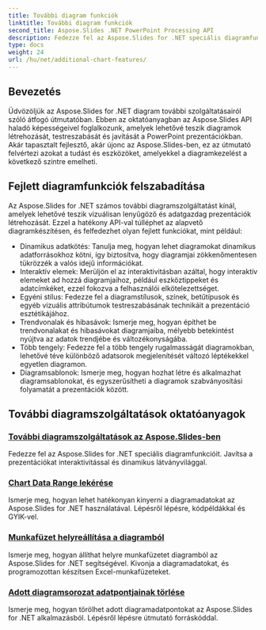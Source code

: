 ```yaml
---
title: További diagram funkciók
linktitle: További diagram funkciók
second_title: Aspose.Slides .NET PowerPoint Processing API
description: Fedezze fel az Aspose.Slides for .NET speciális diagramfunkcióit! Tanuljon meg dinamikus, interaktív diagramokat létrehozni egyéni stílusokkal, trendvonalakkal és sok mással. Emelje fel prezentációit hatékony adatvizualizációval.
type: docs
weight: 24
url: /hu/net/additional-chart-features/
---
```


## Bevezetés

Üdvözöljük az Aspose.Slides for .NET diagram további szolgáltatásairól szóló átfogó útmutatóban. Ebben az oktatóanyagban az Aspose.Slides API haladó képességeivel foglalkozunk, amelyek lehetővé teszik diagramok létrehozását, testreszabását és javítását a PowerPoint prezentációkban. Akár tapasztalt fejlesztő, akár újonc az Aspose.Slides-ben, ez az útmutató felvértezi azokat a tudást és eszközöket, amelyekkel a diagramkezelést a következő szintre emelheti.

## Fejlett diagramfunkciók felszabadítása

Az Aspose.Slides for .NET számos további diagramszolgáltatást kínál, amelyek lehetővé teszik vizuálisan lenyűgöző és adatgazdag prezentációk létrehozását. Ezzel a hatékony API-val túlléphet az alapvető diagramkészítésen, és felfedezhet olyan fejlett funkciókat, mint például:

- Dinamikus adatkötés: Tanulja meg, hogyan lehet diagramokat dinamikus adatforrásokhoz kötni, így biztosítva, hogy diagramjai zökkenőmentesen tükrözzék a valós idejű információkat.
- Interaktív elemek: Merüljön el az interaktivitásban azáltal, hogy interaktív elemeket ad hozzá diagramjaihoz, például eszköztippeket és adatcímkéket, ezzel fokozva a felhasználói elkötelezettséget.
- Egyéni stílus: Fedezze fel a diagramstílusok, színek, betűtípusok és egyéb vizuális attribútumok testreszabásának technikáit a prezentáció esztétikájához.
- Trendvonalak és hibasávok: Ismerje meg, hogyan építhet be trendvonalakat és hibasávokat diagramjaiba, mélyebb betekintést nyújtva az adatok trendjébe és változékonyságába.
- Több tengely: Fedezze fel a több tengely rugalmasságát diagramokban, lehetővé téve különböző adatsorok megjelenítését változó léptékekkel egyetlen diagramon.
- Diagramsablonok: Ismerje meg, hogyan hozhat létre és alkalmazhat diagramsablonokat, és egyszerűsítheti a diagramok szabványosítási folyamatát a prezentációk között.

## További diagramszolgáltatások oktatóanyagok
### [További diagramszolgáltatások az Aspose.Slides-ben](./additional-chart-features/)
Fedezze fel az Aspose.Slides for .NET speciális diagramfunkcióit. Javítsa a prezentációkat interaktivitással és dinamikus látványvilággal.
### [Chart Data Range lekérése](./chart-get-range/)
Ismerje meg, hogyan lehet hatékonyan kinyerni a diagramadatokat az Aspose.Slides for .NET használatával. Lépésről lépésre, kódpéldákkal és GYIK-vel.
### [Munkafüzet helyreállítása a diagramból](./chart-recover-workbook/)
Ismerje meg, hogyan állíthat helyre munkafüzetet diagramból az Aspose.Slides for .NET segítségével. Kivonja a diagramadatokat, és programozottan készítsen Excel-munkafüzeteket.
### [Adott diagramsorozat adatpontjainak törlése](./clear-specific-chart-series-data-points-data/)
Ismerje meg, hogyan törölhet adott diagramadatpontokat az Aspose.Slides for .NET alkalmazásból. Lépésről lépésre útmutató forráskóddal.